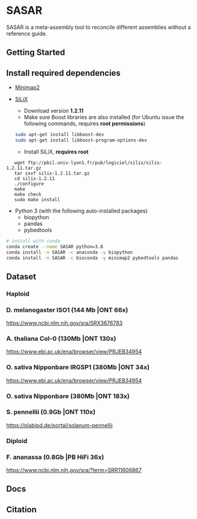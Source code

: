 # SASAR 

SASAR is a meta-assembly tool to reconcile different assemblies without a reference guide. 

## Getting Started
## Install required dependencies

- [Minimap2](https://github.com/lh3/minimap2)    
- [SiLiX](http://lbbe.univ-lyon1.fr/-SiLiX-?lang=en)

   * Download version **1.2.11**
   * Make sure Boost libraries are also installed (for Ubuntu issue the following commands, requires **root permissions**)
   ```bash
   sudo apt-get install libboost-dev
   sudo apt-get install libboost-program-options-dev
   ```
   * Install SiLiX, **requires root**
```
   wget ftp://pbil.univ-lyon1.fr/pub/logiciel/silix/silix-1.2.11.tar.gz
   tar zxvf silix-1.2.11.tar.gz
   cd silix-1.2.11
   ./configure
   make
   make check
   sudo make install
```
- Python 3 (with the following auto-installed packages)
    - biopython
    - pandas
    - pybedtools 
```bash
# install with conda
conda create --name SASAR python=3.8
conda install -n SASAR -c anaconda -y biopython
conda install -n SASAR -c bioconda -y minimap2 pybedtools pandas

```
## Dataset 
### Haploid
### D. melanogaster ISO1 (144 Mb |ONT 66x)
https://www.ncbi.nlm.nih.gov/sra/SRX3676783

### A. thaliana Col-0 (130Mb |ONT 130x)
https://www.ebi.ac.uk/ena/browser/view/PRJEB34954

### O. sativa Nipponbare IRGSP1 (380Mb |ONT 34x)
https://www.ebi.ac.uk/ena/browser/view/PRJEB34954

### O. sativa Nipponbare  (380Mb |ONT 183x)

### S. pennellii  (0.9Gb |ONT 110x)
https://plabipd.de/portal/solanum-pennellii

### Diploid
### F. ananassa (0.8Gb	|PB HiFi 36x)
https://www.ncbi.nlm.nih.gov/sra/?term=SRR11606867
## Docs
## Citation
